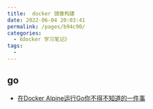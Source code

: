 ```yaml
---
title:  docker 镜像构建
date: 2022-06-04 20:03:41
permalink: /pages/b94c90/
categories:
  - 《docker 学习笔记》
tags:
  - 
---
```



## go
- [在Docker Alpine运行Go你不得不知道的一件事](https://zhuanlan.zhihu.com/p/269115851)

